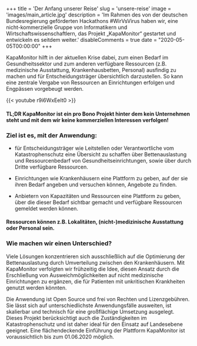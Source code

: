 +++
title = 'Der Anfang unserer Reise'
slug = 'unsere-reise'
image = 'images/main_article.jpg'
description = 'Im Rahmen des von der deutschen Bundesregierung geförderten Hackathons #WirVsVirus haben wir, eine nicht-kommerzielle Gruppe von Informatikern und Wirtschaftswissenschaftlern, das Projekt „KapaMonitor“ gestartet und entwickeln es seitdem weiter.'
disableComments = true
date = "2020-05-05T00:00:00"
+++

KapaMonitor hilft in der aktuellen Krise dabei, zum einen Bedarf im Gesundheitssektor und zum anderen verfügbare Ressourcen (z.B. medizinische Ausstattung, Krankenhausbetten, Personal) ausfindig zu machen und für Entscheidungsträger übersichtlich darzustellen. So kann eine zentrale Vergabe von Ressourcen an Einrichtungen erfolgen und Engpässen vorgebeugt werden.

{{< youtube r9i6WxEeIt0 >}}

#### TL;DR KapaMonitor ist ein pro Bono Projekt hinter dem kein Unternehmen steht und mit dem wir keine kommerziellen Interessen verfolgen!

### Ziel ist es, mit der Anwendung:
- für Entscheidungsträger wie Leitstellen oder Verantwortliche vom Katastrophenschutz eine Übersicht zu schaffen über Bettenauslastung und Ressourcenbedarf von Gesundheitseinrichtungen, sowie über durch Dritte verfügbare Ressourcen.

- Einrichtungen wie Krankenhäusern eine Plattform zu geben, auf der sie ihren Bedarf angeben und versuchen können, Angebote zu finden.

- Anbietern von Kapazitäten und Ressourcen eine Plattform zu geben, über die dieser Bedarf sichtbar gemacht und verfügbare Ressourcen gemeldet werden können.

#### Ressourcen können z.B. Lokalitäten, (nicht-)medizinische Ausstattung oder Personal sein. 

### Wie machen wir einen Unterschied?

Viele Lösungen konzentrieren sich ausschließlich auf die Optimierung der Bettenauslastung durch Umverteilung zwischen den Krankenhäusern. Mit KapaMonitor verfolgten wir frühzeitig die Idee, diesen Ansatz durch die Erschließung von Ausweichmöglichkeiten auf nicht medizinische Einrichtungen zu ergänzen, die für Patienten mit unkritischen Krankheiten genutzt werden könnten.

Die Anwendung ist Open Source und frei von Rechten und Lizenzgebühren. Sie lässt sich auf unterschiedlichste Anwendungsfälle ausweiten, ist skalierbar und technisch für eine großflächige Umsetzung ausgelegt. Dieses Projekt berücksichtigt auch die Zuständigkeiten im Katastrophenschutz und ist daher ideal für den Einsatz auf Landesebene geeignet. Eine flächendeckende Einführung der Plattform KapaMonitor ist voraussichtlich bis zum 01.06.2020 möglich.